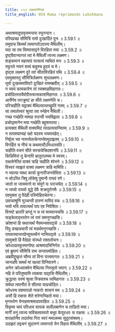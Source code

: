 ```yaml
---
title: ०५९ लक्ष्मणनिन्दा
title_english: 059 Rama reprimands Lakshmana

---
```

<div class="audioEmbed"  caption="श्रीराम-हरिसीताराममूर्ति-घनपाठिभ्यां वचनम्" src="https://archive.org/download/Ramayana-recitation-Sriram-harisItArAmamUrti-Ghanapaati-v2/Kanda_3/Kanda_3_ARK-059-Lakshmana_Nindaa.mp3"></div>

अथाश्रमादुपावृत्तमन्तरा रघुनन्दनः।  
परिपप्रच्छ सौमित्रिं रामो दुःखार्दितं पुनः ॥ 3.59.1 ॥   
तमुवाच किमर्थं त्वमागतोऽपास्य मैथिलीम्।  
यदा सा तव विश्वासाद्वने विरहिता मया ॥ 3.59.2 ॥   
दृष्ट्वैवाभ्यागतं त्वां मे मैथिलीं त्यज्य लक्ष्मण।  
शङ्कमानं महत्पापं यत्सत्यं व्यथितं मनः ॥ 3.59.3 ॥   
स्फुरते नयनं सव्यं बाहुश्च हुदयं च मे।  
दृष्ट्वा लक्ष्मण दूरे त्वां सीताविरहितं पथि ॥ 3.59.4 ॥   
एवमुक्तस्तु सौमित्रिर्लक्ष्मणः शुभलक्ष्मणः।  
भूयो दुःखसमाविष्टो दुःखितं राममब्रवीत् ॥ 3.59.5 ॥   
न स्वयं कामकारेण तां त्यक्वाहमिहागतः।  
प्रचोदितस्तयैवोग्रैस्त्वत्सकाशमिहागतः ॥ 3.59.6 ॥   
आर्येणेव पराक्रुष्टं हा सीते लक्ष्मणेति च।  
परित्राहीति यद्वाक्यं मैथिल्यास्तच्छ्रुतिं गतम् ॥ 3.59.7 ॥   
सा तमार्तस्वरं श्रुत्वा तव स्नेहेन मैथिली।  
गच्छ गच्छेति मामाह रुदन्ती भयविह्वला ॥ 3.59.8 ॥   
प्रचोद्यमानेन मया गच्छेति बहुशस्तया।  
प्रत्यक्ता मैथिली वाक्यमिदं त्वत्प्रत्ययान्वितम् ॥ 3.59.9 ॥   
न तत्पश्याम्यहं रक्षो यदस्य भयमावहेत्।  
निर्वृता भव नास्त्येतत्केनाप्येवमुदाहृतम् ॥ 3.59.10 ॥   
विगर्हितं च नीचं च कथमार्योऽभिधास्यति।  
त्राहीति वचनं सीते यस्त्रायेत्त्रिदशानपि ॥ 3.59.11 ॥   
किन्निमित्तं तु केनापि भ्रातुरालम्ब्य मे स्वरम्।  
राक्षसेनेरितं वाक्यं त्राहि त्राहीति शोभने ॥ 3.59.12 ॥   
विस्वरं व्याहृतं वाक्यं लक्ष्मण त्राहि मामिति।  
न भवत्या व्यथा कार्या कुनारीजनसेविता ॥ 3.59.13 ॥   
न सोऽस्ति त्रिषु लोकेषु पुमान्वै राघवं रणे।  
जातो वा जायमानो वा संयुगे यः पराजयेत् ॥ 3.59.14 ॥   
न जय्यो राघवो युद्धे देवैः शक्रपुरोगमैः ॥ 3.59.15 ॥   
एवमुक्ता तु वैदेही परिमोहितचेतना।  
उवाचाश्रूणि मुञ्चन्ती दारुणं मामिदं वचः ॥ 3.59.16 ॥   
भावो मयि तावात्यर्थं पाप एव निवेशितः।  
विनष्टे भ्रातरि प्राप्तुं न च त्वं मामवाप्स्यसि ॥ 3.59.17 ॥   
सङ्केताद्भरतेन त्वं रामं समनुगच्छसि।  
क्रोशन्तं हि यथात्यर्थं नैवमभ्यवपद्यसे ॥ 3.59.18 ॥   
रिपुः प्रच्छन्नचारी त्वं मदर्थमनुगच्छसि।  
राघवस्यान्तरप्रेप्सुस्तथैनं नाभिपद्यसे ॥ 3.59.19 ॥   
एवमुक्तो हि वैदेह्या संरब्धो रक्तलोचनः।  
क्रोधात्प्रस्फुरमाणोष्ठ आश्रमादभिनिर्गतः ॥ 3.59.20 ॥   
एवं ब्रुवाणं सौमित्रिं रामः सन्तापमोहितः।  
अब्रवीद्दुष्कृतं सौम्य तां विना यत्त्वमागतः ॥ 3.59.21 ॥   
जानन्नपि समर्थं मां रक्षसां विनिवारणे।  
अनेन क्रोधवाक्येन मैथिल्या निस्सृतो भवान् ॥ 3.59.22 ॥   
नहि ते परितुष्यामि त्यक्त्वा यद्यासि मैथिलीम्।  
क्रुद्धायाः परुषं श्रुत्वा स्त्रियाश्च त्वमिहागतः ॥ 3.59.23 ॥   
सर्वथा त्वपनीतं ते सीतया यत्प्रचोदितः।  
क्रोधस्य वशमापन्नो नाकरोः शासनं मम ॥ 3.59.24 ॥   
असौ हि राक्षसः शेते शरेणाभिहतो मया।  
मृगरूपेण येनाहमाश्रमादपवाहितः ॥ 3.59.25 ॥   
विकृष्य चापं परिधाय सायकं सलीलबाणेन च ताडितो मया।  
मार्गीं तनुं त्यज्य सविक्लवस्वरो बभूव केयूरधरः स राक्षसः ॥ 3.59.26 ॥   
शराहतेनैव तदार्तया गिरा स्वरं ममालम्ब्य सुदूरसंश्रवम्।  
उदाहृतं तद्वचनं सुदारुणं त्वमागतो येन विहाय मैथिलीम् ॥ 3.59.27 ॥   